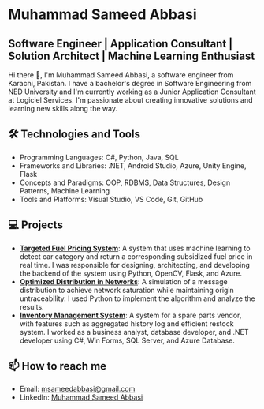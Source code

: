 # Muhammad Sameed Abbasi
## Software Engineer | Application Consultant | Solution Architect | Machine Learning Enthusiast

Hi there 👋, I'm Muhammad Sameed Abbasi, a software engineer from Karachi, Pakistan. I have a bachelor's degree in Software Engineering from NED University and I'm currently working as a Junior Application Consultant at Logiciel Services. I'm passionate about creating innovative solutions and learning new skills along the way.

## 🛠️ Technologies and Tools
- Programming Languages: C#, Python, Java, SQL
- Frameworks and Libraries: .NET, Android Studio, Azure, Unity Engine, Flask
- Concepts and Paradigms: OOP, RDBMS, Data Structures, Design Patterns, Machine Learning
- Tools and Platforms: Visual Studio, VS Code, Git, GitHub

## 💻 Projects
- [**Targeted Fuel Pricing System**](https://github.com/MuhammadSameedAbbasi/Subsidized-Fueling-Desktop): A system that uses machine learning to detect car category and return a corresponding subsidized fuel price in real time. I was responsible for designing, architecting, and developing the backend of the system using Python, OpenCV, Flask, and Azure.
- [**Optimized Distribution in Networks**](https://github.com/MuhammadSameedAbbasi/Network-Message-Broadcast-Simulation): A simulation of a message distribution to achieve network saturation while maintaining origin untraceability. I used Python to implement the algorithm and analyze the results.
- [**Inventory Management System**](https://github.com/MuhammadSameedAbbasi/spare_part_erp): A system for a spare parts vendor, with features such as aggregated history log and efficient restock system. I worked as a business analyst, database developer, and .NET developer using C#, Win Forms, SQL Server, and Azure Database.

## 📫 How to reach me
- Email: msameedabbasi@gmail.com
- LinkedIn: [Muhammad Sameed Abbasi](https://www.linkedin.com/in/muhammad-sameed-abbasi/)



